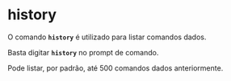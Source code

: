 # history

O comando __`history`__ é utilizado para listar comandos dados.

Basta digitar __`history`__ no prompt de comando.

Pode listar, por padrão, até 500 comandos dados anteriormente.
 